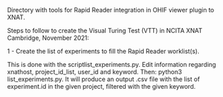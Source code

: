 Directory with tools for Rapid Reader integration in OHIF viewer plugin to XNAT.

Steps to follow to create the Visual Turing Test (VTT) in NCITA XNAT Cambridge, November 2021:

1 - Create the list of experiments to fill the Rapid Reader worklist(s).

This is done with the scriptlist_experiments.py. Edit information regarding xnathost, project_id_list, user_id and keyword. Then: python3 list_experiments.py. It will produce an output .csv file with the list of experiment.id in the given project, filtered with the given keyword.



